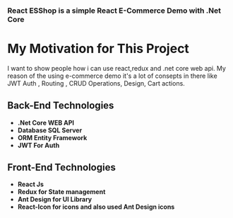 ### React ESShop is a simple React E-Commerce Demo with .Net Core

# My Motivation for This Project
I want to show people how i can use react,redux and .net core web api. My reason of the using e-commerce demo it's a lot of consepts in there like JWT Auth , Routing , CRUD Operations, Design, Cart actions.



## Back-End Technologies

 - **.Net Core WEB API**
 - **Database SQL Server**
 - **ORM Entity Framework**
 - **JWT For Auth**

 ## Front-End Technologies
 

 - **React Js**
 - **Redux for State management**
 - **Ant Design for UI Library**
 - **React-Icon  for icons and also used Ant Design icons**

